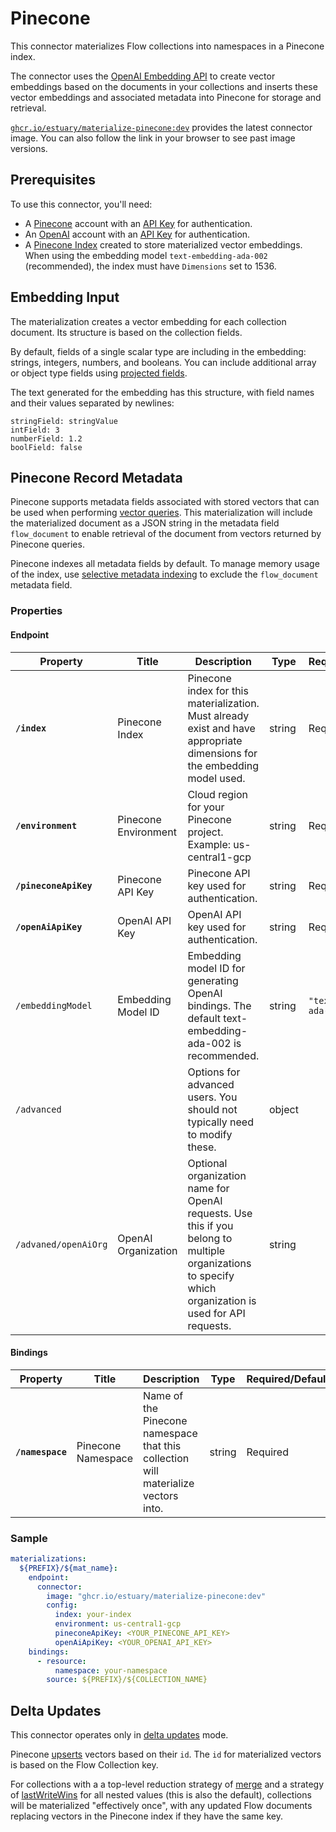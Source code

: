 # Pinecone

This connector materializes Flow collections into namespaces in a Pinecone index.

The connector uses the [OpenAI Embedding API](https://platform.openai.com/docs/guides/embeddings) to
create vector embeddings based on the documents in your collections and inserts these vector
embeddings and associated metadata into Pinecone for storage and retrieval.

[`ghcr.io/estuary/materialize-pinecone:dev`](https://ghcr.io/estuary/materialize-pinecone:dev)
provides the latest connector image. You can also follow the link in your browser to see past image
versions.

## Prerequisites

To use this connector, you'll need:

* A [Pinecone](https://www.pinecone.io/) account with an [API
  Key](https://docs.pinecone.io/docs/quickstart#2-get-and-verify-your-pinecone-api-key) for
  authentication.
* An [OpenAI](https://openai.com/) account with an [API
  Key](https://platform.openai.com/docs/api-reference/authentication) for authentication.
* A [Pinecone Index](https://docs.pinecone.io/docs/indexes) created to store materialized vector
  embeddings. When using the embedding model `text-embedding-ada-002` (recommended), the index must
  have `Dimensions` set to 1536.

## Embedding Input

The materialization creates a vector embedding for each collection document. Its structure is based
on the collection fields.

By default, fields of a single scalar type are including in the embedding: strings, integers,
numbers, and booleans. You can include additional array or object type fields using [projected
fields](../../../../concepts/materialization/#projected-fields).

The text generated for the embedding has this structure, with field names and their values separated
by newlines:
```
stringField: stringValue
intField: 3
numberField: 1.2
boolField: false
```

## Pinecone Record Metadata

Pinecone supports metadata fields associated with stored vectors that can be used when performing
[vector queries](https://www.pinecone.io/learn/vector-search-filtering/). This materialization will
include the materialized document as a JSON string in the metadata field `flow_document` to enable
retrieval of the document from vectors returned by Pinecone queries.

Pinecone indexes all metadata fields by default. To manage memory usage of the index, use [selective
metadata indexing](https://docs.pinecone.io/docs/manage-indexes#selective-metadata-indexing) to
exclude the `flow_document` metadata field.

### Properties

#### Endpoint

| Property              | Title                | Description                                                                                                                                              | Type   | Required/Default           |
| --------------------- | -------------------- | -------------------------------------------------------------------------------------------------------------------------------------------------------- | ------ | -------------------------- |
| **`/index`**          | Pinecone Index       | Pinecone index for this materialization. Must already exist and have appropriate dimensions for the embedding model used.                                | string | Required                   |
| **`/environment`**    | Pinecone Environment | Cloud region for your Pinecone project. Example: us-central1-gcp                                                                                         | string | Required                   |
| **`/pineconeApiKey`** | Pinecone API Key     | Pinecone API key used for authentication.                                                                                                                | string | Required                   |
| **`/openAiApiKey`**   | OpenAI API Key       | OpenAI API key used for authentication.                                                                                                                  | string | Required                   |
| `/embeddingModel`     | Embedding Model ID   | Embedding model ID for generating OpenAI bindings. The default text-embedding-ada-002 is recommended.                                                    | string | `"text-embedding-ada-002"` |
| `/advanced`           |                      | Options for advanced users. You should not typically need to modify these.                                                                               | object |                            |
| `/advaned/openAiOrg`  | OpenAI Organization  | Optional organization name for OpenAI requests. Use this if you belong to multiple organizations to specify which organization is used for API requests. | string |                            |

#### Bindings

| Property           | Title                 | Description                                                                                                         | Type   | Required/Default |
| ------------------ | --------------------- | ------------------------------------------------------------------------------------------------------------------- | ------ | ---------------- |
| **`/namespace`**   | Pinecone Namespace    | Name of the Pinecone namespace that this collection will materialize vectors into.                                  | string | Required         |

### Sample

```yaml
materializations:
  ${PREFIX}/${mat_name}:
    endpoint:
      connector:
        image: "ghcr.io/estuary/materialize-pinecone:dev"
        config:
          index: your-index
          environment: us-central1-gcp
          pineconeApiKey: <YOUR_PINECONE_API_KEY>
          openAiApiKey: <YOUR_OPENAI_API_KEY>
    bindings:
      - resource:
          namespace: your-namespace
        source: ${PREFIX}/${COLLECTION_NAME}
```

## Delta Updates

This connector operates only in [delta updates](../../../concepts/materialization.md#delta-updates) mode.

Pinecone [upserts](https://docs.pinecone.io/reference/upsert) vectors based on their `id`. The `id`
for materialized vectors is based on the Flow Collection key.

For collections with a a top-level reduction strategy of
[merge](../../reduction-strategies/merge.md) and a strategy of
[lastWriteWins](../../reduction-strategies/firstwritewins-and-lastwritewins.md) for all nested
values (this is also the default), collections will be materialized "effectively once", with any
updated Flow documents replacing vectors in the Pinecone index if they have the same key.